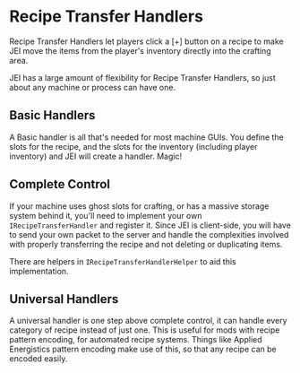 # Recipe Transfer Handlers

Recipe Transfer Handlers let players click a [+] button on a recipe to make JEI move the items from the player's inventory directly into the crafting area.

JEI has a large amount of flexibility for Recipe Transfer Handlers, so just about any machine or process can have one.

## Basic Handlers

A Basic handler is all that's needed for most machine GUIs. You define the slots for the recipe, and the slots for the inventory (including player inventory)
and JEI will create a handler. Magic!

## Complete Control

If your machine uses ghost slots for crafting, or has a massive storage system behind it, you'll need to implement your own `IRecipeTransferHandler` and
register it. Since JEI is client-side, you will have to send your own packet to the server and handle the complexities involved with properly transferring the
recipe and not deleting or duplicating items.

There are helpers in `IRecipeTransferHandlerHelper` to aid this implementation.

## Universal Handlers

A universal handler is one step above complete control, it can handle every category of recipe instead of just one. This is useful for mods with recipe pattern
encoding, for automated recipe systems. Things like Applied Energistics pattern encoding make use of this, so that any recipe can be encoded easily.